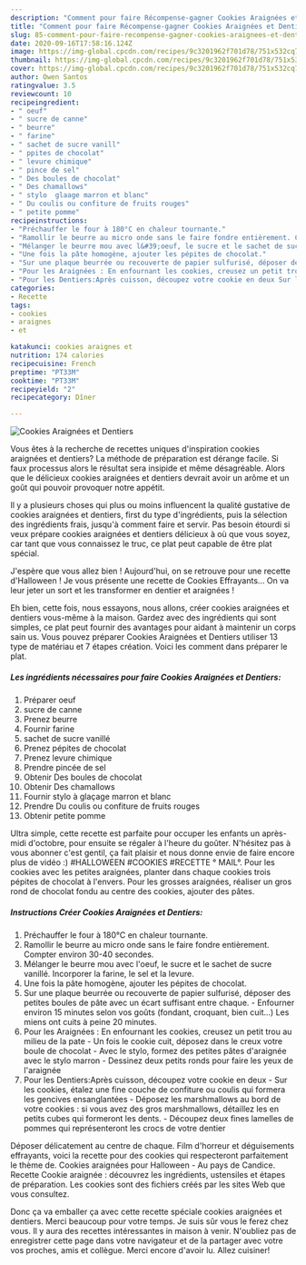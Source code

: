 ```yaml
---
description: "Comment pour faire Récompense-gagner Cookies Araignées et Dentiers"
title: "Comment pour faire Récompense-gagner Cookies Araignées et Dentiers"
slug: 85-comment-pour-faire-recompense-gagner-cookies-araignees-et-dentiers
date: 2020-09-16T17:58:16.124Z
image: https://img-global.cpcdn.com/recipes/9c3201962f701d78/751x532cq70/cookies-araignees-et-dentiers-photo-principale-de-la-recette.jpg
thumbnail: https://img-global.cpcdn.com/recipes/9c3201962f701d78/751x532cq70/cookies-araignees-et-dentiers-photo-principale-de-la-recette.jpg
cover: https://img-global.cpcdn.com/recipes/9c3201962f701d78/751x532cq70/cookies-araignees-et-dentiers-photo-principale-de-la-recette.jpg
author: Owen Santos
ratingvalue: 3.5
reviewcount: 10
recipeingredient:
- " oeuf"
- " sucre de canne"
- " beurre"
- " farine"
- " sachet de sucre vanill"
- " ppites de chocolat"
- " levure chimique"
- " pince de sel"
- " Des boules de chocolat"
- " Des chamallows"
- " stylo  glaage marron et blanc"
- " Du coulis ou confiture de fruits rouges"
- " petite pomme"
recipeinstructions:
- "Préchauffer le four à 180°C en chaleur tournante."
- "Ramollir le beurre au micro onde sans le faire fondre entièrement. Compter environ 30-40 secondes."
- "Mélanger le beurre mou avec l&#39;oeuf, le sucre et le sachet de sucre vanillé. Incorporer la farine, le sel et la levure."
- "Une fois la pâte homogène, ajouter les pépites de chocolat."
- "Sur une plaque beurrée ou recouverte de papier sulfurisé, déposer des petites boules de pâte avec un écart suffisant entre chaque. Enfourner environ 15 minutes selon vos goûts (fondant, croquant, bien cuit...) Les miens ont cuits à peine 20 minutes."
- "Pour les Araignées : En enfournant les cookies, creusez un petit trou au milieu de la pate Un fois le cookie cuit, déposez dans le creux votre boule de chocolat  Avec le stylo, formez des petites pâtes d&#39;araignée avec le stylo marron Dessinez deux petits ronds pour faire les yeux de l&#39;araignée"
- "Pour les Dentiers:Après cuisson, découpez votre cookie en deux Sur les cookies, étalez une fine couche de confiture ou coulis qui formera les gencives ensanglantées Déposez les marshmallows au bord de votre cookies : si vous avez des gros marshmallows, détaillez les en petits cubes qui formeront les dents. Découpez deux fines lamelles de pommes qui représenteront les crocs de votre dentier"
categories:
- Recette
tags:
- cookies
- araignes
- et

katakunci: cookies araignes et 
nutrition: 174 calories
recipecuisine: French
preptime: "PT33M"
cooktime: "PT33M"
recipeyield: "2"
recipecategory: Dîner

---
```



![Cookies Araignées et Dentiers](https://img-global.cpcdn.com/recipes/9c3201962f701d78/751x532cq70/cookies-araignees-et-dentiers-photo-principale-de-la-recette.jpg)

Vous êtes à la recherche de recettes uniques d'inspiration cookies araignées et dentiers? La méthode de préparation est dérange facile. Si faux processus alors le résultat sera insipide et même désagréable. Alors que le délicieux cookies araignées et dentiers devrait avoir un arôme et un goût qui pouvoir provoquer notre appétit.

Il y a plusieurs choses qui plus ou moins influencent la qualité gustative de cookies araignées et dentiers, first du type d'ingrédients, puis la sélection des ingrédients frais, jusqu'à comment faire et servir. Pas besoin étourdi si veux prépare cookies araignées et dentiers délicieux à où que vous soyez, car tant que vous connaissez le truc, ce plat peut capable de être plat spécial.

J&#39;espère que vous allez bien ! Aujourd&#39;hui, on se retrouve pour une recette d&#39;Halloween ! Je vous présente une recette de Cookies Effrayants… On va leur jeter un sort et les transformer en dentier et araignées !


Eh bien, cette fois, nous essayons, nous allons, créer cookies araignées et dentiers vous-même à la maison. Gardez avec des ingrédients qui sont simples, ce plat peut fournir des avantages pour aidant à maintenir un corps sain us. Vous pouvez préparer Cookies Araignées et Dentiers utiliser 13 type de matériau et 7 étapes création. Voici les comment dans préparer le plat.

<!--inarticleads1-->

##### Les ingrédients nécessaires pour faire Cookies Araignées et Dentiers:

1. Préparer  oeuf
1.   sucre de canne
1. Prenez  beurre
1. Fournir  farine
1.   sachet de sucre vanillé
1. Prenez  pépites de chocolat
1. Prenez  levure chimique
1. Prendre  pincée de sel
1. Obtenir  Des boules de chocolat
1. Obtenir  Des chamallows
1. Fournir  stylo à glaçage marron et blanc
1. Prendre  Du coulis ou confiture de fruits rouges
1. Obtenir  petite pomme


Ultra simple, cette recette est parfaite pour occuper les enfants un après-midi d&#39;octobre, pour ensuite se régaler à l&#39;heure du goûter. N&#39;hésitez pas à vous abonner c&#39;est gentil, ça fait plaisir et nous donne envie de faire encore plus de vidéo :) #HALLOWEEN #COOKIES #RECETTE ° MAIL°. Pour les cookies avec les petites araignées, planter dans chaque cookies trois pépites de chocolat à l&#39;envers. Pour les grosses araignées, réaliser un gros rond de chocolat fondu au centre des cookies, ajouter des pâtes. 

<!--inarticleads2-->

##### Instructions Créer Cookies Araignées et Dentiers:

1. Préchauffer le four à 180°C en chaleur tournante.
1. Ramollir le beurre au micro onde sans le faire fondre entièrement. Compter environ 30-40 secondes.
1. Mélanger le beurre mou avec l&#39;oeuf, le sucre et le sachet de sucre vanillé. Incorporer la farine, le sel et la levure.
1. Une fois la pâte homogène, ajouter les pépites de chocolat.
1. Sur une plaque beurrée ou recouverte de papier sulfurisé, déposer des petites boules de pâte avec un écart suffisant entre chaque. - Enfourner environ 15 minutes selon vos goûts (fondant, croquant, bien cuit...) Les miens ont cuits à peine 20 minutes.
1. Pour les Araignées : En enfournant les cookies, creusez un petit trou au milieu de la pate - Un fois le cookie cuit, déposez dans le creux votre boule de chocolat  - Avec le stylo, formez des petites pâtes d&#39;araignée avec le stylo marron - Dessinez deux petits ronds pour faire les yeux de l&#39;araignée
1. Pour les Dentiers:Après cuisson, découpez votre cookie en deux - Sur les cookies, étalez une fine couche de confiture ou coulis qui formera les gencives ensanglantées - Déposez les marshmallows au bord de votre cookies : si vous avez des gros marshmallows, détaillez les en petits cubes qui formeront les dents. - Découpez deux fines lamelles de pommes qui représenteront les crocs de votre dentier


Déposer délicatement au centre de chaque. Film d&#39;horreur et déguisements effrayants, voici la recette pour des cookies qui respecteront parfaitement le thème de. Cookies araignées pour Halloween - Au pays de Candice. Recette Cookie araignée : découvrez les ingrédients, ustensiles et étapes de préparation. Les cookies sont des fichiers créés par les sites Web que vous consultez. 


Donc ça va emballer ça avec cette recette spéciale cookies araignées et dentiers. Merci beaucoup pour votre temps. Je suis sûr vous le ferez chez vous. Il y aura des recettes  intéressantes in maison à venir. N'oubliez pas de enregistrer cette page dans votre navigateur et de la partager avec votre vos proches, amis et collègue. Merci encore d'avoir lu. Allez cuisiner!
